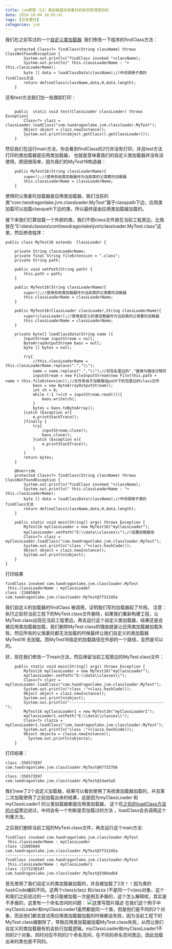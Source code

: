 ```yaml
---
title: jvm原理（12）类加载器双亲委托机制实例深度剖析
date: 2018-10-04 16:01:41
tags: [双亲委托]
categories: jvm
---
```


我们在之前写过的一个[自定义类加载器](http://blog.csdn.net/wzq6578702/article/details/79548157):
我们修改一下程序的findClass方法：
<!-- more -->

```
    protected Class<?> findClass(String className) throws ClassNotFoundException {
        System.out.println("findClass invoked "+className);
        System.out.println(" this.classLoaderName : "+ this.classLoaderName);
        byte [] data = loadClassData(className);//中间调用子类的findClass方法
        return defineClass(className,data,0,data.length);
    }
```
还有test方法我们加一些跟踪打印：

```

    public  static void test(ClassLoader classLoader) throws Exception{
        Class<?> clazz = classLoader.loadClass("com.twodragonlake.jvm.classloader.MyTest");
        Object object = clazz.newInstance();
        System.out.println(object.getClass().getClassLoader());
    }
```

然后我们在运行main方法，你会看到findClass的2行并没有打印，并且test方法打印的类加载器是应用类加载器， 也就是意味着我们的自定义类加载器并没有没使用，原因很简单，因为我们的MyTest16构造器：

```
    public MyTest16(String classLoaderName){
        super();//使用系统类加载器作为当前类的父类委托加载器
        this.classLoaderName = classLoaderName;
    }
```
使用的父类委托加载器是应用类加载器，我们当前的类“com.twodragonlake.jvm.classloader.MyTest”属于classpath下边，应用类加载可以加载classpath下边的类，所以最终是由应用类加载器加载的。

接下来我们打算加载一个外部的类，我们不把class文件放在当前工程里边，比我放在“E:\data\classes\com\twodragonlake\jvm\classloader.MyTest.class”这里，然后修改程序：

```
public class MyTest16 extends  ClassLoader {

    private String classLoaderName;
    private final String fileExtension = ".class";
    private String path;

    public void setPath(String path) {
        this.path = path;
    }

    public MyTest16(String classLoaderName){
        super();//使用系统类加载器作为当前类的父类委托加载器
        this.classLoaderName = classLoaderName;
    }

    public MyTest16(ClassLoader classLoader,String classLoaderName){
        super(classLoader);//使用自定义的类加载器作为当前类的父类委托加载器
        this.classLoaderName = classLoaderName;
    }

    private byte[] loadClassData(String name ){
        InputStream inputStream = null;
        ByteArrayOutputStream baos = null;
        byte [] bytes = null;

        try{
            //this.classLoaderName = this.classLoaderName.replace(".","\\");
            name = name.replace(".","\\");//将包名里边的"."替换为路径分隔符
            inputStream = new FileInputStream(new File(this.path + name + this.fileExtension));//文件来自于加载路径path下的包里边的class文件
            baos = new ByteArrayOutputStream();
            int ch = 0;
            while (-1 !=(ch = inputStream.read())){
                baos.write(ch);
            }
            bytes = baos.toByteArray();
        }catch (Exception e){
            e.printStackTrace();
        }finally {
            try{
                inputStream.close();
                baos.close();
            }catch (Exception e){
                e.printStackTrace();
            }
        }
        return bytes;
    }

    @Override
    protected Class<?> findClass(String className) throws ClassNotFoundException {
        System.out.println("findClass invoked "+className);
        System.out.println(" this.classLoaderName : "+ this.classLoaderName);
        byte [] data = loadClassData(className);//中间调用子类的findClass方法
        return defineClass(className,data,0,data.length);
    }

    public static void main(String[] args) throws Exception {
        MyTest16 myClassLoader = new MyTest16("myClassLoader");
        myClassLoader.setPath("E:\\data\\classes\\");//设置加载路径
        Class<?> clazz = myClassLoader.loadClass("com.twodragonlake.jvm.classloader.MyTest");
        System.out.println("class :"+clazz.hashCode());
        Object object = clazz.newInstance();
        System.out.println(object);
    }
}

```

打印结果

```
findClass invoked com.twodragonlake.jvm.classloader.MyTest
 this.classLoaderName : myClassLoader
class :21685669
com.twodragonlake.jvm.classloader.MyTest@7f31245a
```
我们自定义的加载器的findClass 被调用，证明我们写的加载器起了作用。
注意：执行之前将当前工程下的MyTest.class文件删除，如果我们重新构建工程，让MyTest.class出现在当前工程里边，再去运行这个自定义类加载器，结果还是会被应用类加载器加载，我们删除MyTest.class的理由就是让应用类加载器加载失败，然后所有的父类委托都无法加载的时候最终让我们自定义的类加载器MyTest16 去加载。而MyTest16指定的加载路径在外部的一个路径，显然是可以的。

好，现在我们修改一下main方法，然后保留当前工程里边的MyTest.class文件：

```
    public static void main(String[] args) throws Exception {
        MyTest16 myClassLoader = new MyTest16("myClassLoader");
        myClassLoader.setPath("E:\\data\\classes\\");
        Class<?> clazz = myClassLoader.loadClass("com.twodragonlake.jvm.classloader.MyTest");
        System.out.println("class :"+clazz.hashCode());
        Object object = clazz.newInstance();
        System.out.println(object);
        System.out.println("-----------------------------------------");
        MyTest16 myClassLoader1 = new MyTest16("myClassLoader1");
        myClassLoader1.setPath("E:\\data\\classes\\");
        Class<?> clazza = myClassLoader1.loadClass("com.twodragonlake.jvm.classloader.MyTest");
        System.out.println("class :"+clazza.hashCode());
        Object objecta = clazza.newInstance();
          System.out.println(objecta);
    }
```
打印结果：

```
class :356573597
com.twodragonlake.jvm.classloader.MyTest@677327b6
-----------------------------------------
class :356573597
com.twodragonlake.jvm.classloader.MyTest@14ae5a5
```
我们new了2个自定义加载器，结果可以看到使用了系统类加载器加载的，并且第二次加载使用了之前加载出来的结果，这是因为myClassLoader 和myClassLoader1 的父类加载器都是应用类加载器， 这个在[之前的loadClass方法的介绍](http://blog.csdn.net/wzq6578702/article/details/79600435)里边说过，中间会有一个判断是否加载过的方法 ，loadClass会去调用这个判重方法。

之后我们删除当前工程的MyTest.class文件，再去运行这个main方法:
```
findClass invoked com.twodragonlake.jvm.classloader.MyTest
 this.classLoaderName : myClassLoader
class :21685669
com.twodragonlake.jvm.classloader.MyTest@7f31245a
-----------------------------------------
findClass invoked com.twodragonlake.jvm.classloader.MyTest
 this.classLoaderName : myClassLoader1
class :1173230247
com.twodragonlake.jvm.classloader.MyTest@330bedb4
```
首先使用了我们自定义的类加载器加载的，并且被加载了2次！！因为类的hashCode编码不同。这两个class(clazz 和clazza )不是同一个class对象，这个和我们之前说过的一个类只能被加载一次是相互矛盾的，这个怎么解释呢，其实是不矛盾的，这里有一个命名空间的问题：
![这里写图片描述](20180318164433605.png)
在我们这个例子中myClassLoader和myClassLoader1虽然都是同一个类，但是他们是不同的2个对象，而且他们都去尝试用应用类加载器加载的时候都会失败，因为当前工程下的MyTest.class被删除了，导致应用类加载器加载MyTest.class失败，从而让我们自定义的类加载器有机会执行加载逻辑，myClassLoader和myClassLoader1不同的2个对象，同时对应不同的2个命名空间，在不同的命名空间里边，因此加载出来的类也是不同的。
